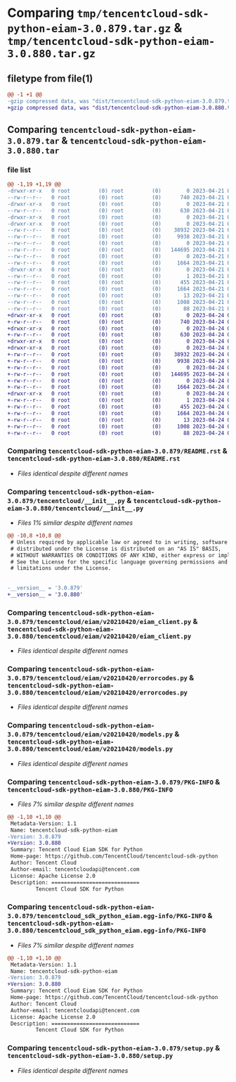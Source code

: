 # Comparing `tmp/tencentcloud-sdk-python-eiam-3.0.879.tar.gz` & `tmp/tencentcloud-sdk-python-eiam-3.0.880.tar.gz`

## filetype from file(1)

```diff
@@ -1 +1 @@
-gzip compressed data, was "dist/tencentcloud-sdk-python-eiam-3.0.879.tar", last modified: Fri Apr 21 00:44:16 2023, max compression
+gzip compressed data, was "dist/tencentcloud-sdk-python-eiam-3.0.880.tar", last modified: Mon Apr 24 03:04:07 2023, max compression
```

## Comparing `tencentcloud-sdk-python-eiam-3.0.879.tar` & `tencentcloud-sdk-python-eiam-3.0.880.tar`

### file list

```diff
@@ -1,19 +1,19 @@
-drwxr-xr-x   0 root         (0) root         (0)        0 2023-04-21 00:44:16.000000 tencentcloud-sdk-python-eiam-3.0.879/
--rw-r--r--   0 root         (0) root         (0)      740 2023-04-21 00:44:16.000000 tencentcloud-sdk-python-eiam-3.0.879/README.rst
-drwxr-xr-x   0 root         (0) root         (0)        0 2023-04-21 00:44:16.000000 tencentcloud-sdk-python-eiam-3.0.879/tencentcloud/
--rw-r--r--   0 root         (0) root         (0)      630 2023-04-21 00:44:16.000000 tencentcloud-sdk-python-eiam-3.0.879/tencentcloud/__init__.py
-drwxr-xr-x   0 root         (0) root         (0)        0 2023-04-21 00:44:16.000000 tencentcloud-sdk-python-eiam-3.0.879/tencentcloud/eiam/
-drwxr-xr-x   0 root         (0) root         (0)        0 2023-04-21 00:44:16.000000 tencentcloud-sdk-python-eiam-3.0.879/tencentcloud/eiam/v20210420/
--rw-r--r--   0 root         (0) root         (0)    38932 2023-04-21 00:44:16.000000 tencentcloud-sdk-python-eiam-3.0.879/tencentcloud/eiam/v20210420/eiam_client.py
--rw-r--r--   0 root         (0) root         (0)     9938 2023-04-21 00:44:16.000000 tencentcloud-sdk-python-eiam-3.0.879/tencentcloud/eiam/v20210420/errorcodes.py
--rw-r--r--   0 root         (0) root         (0)        0 2023-04-21 00:44:16.000000 tencentcloud-sdk-python-eiam-3.0.879/tencentcloud/eiam/v20210420/__init__.py
--rw-r--r--   0 root         (0) root         (0)   144695 2023-04-21 00:44:16.000000 tencentcloud-sdk-python-eiam-3.0.879/tencentcloud/eiam/v20210420/models.py
--rw-r--r--   0 root         (0) root         (0)        0 2023-04-21 00:44:16.000000 tencentcloud-sdk-python-eiam-3.0.879/tencentcloud/eiam/__init__.py
--rw-r--r--   0 root         (0) root         (0)     1664 2023-04-21 00:44:16.000000 tencentcloud-sdk-python-eiam-3.0.879/PKG-INFO
-drwxr-xr-x   0 root         (0) root         (0)        0 2023-04-21 00:44:16.000000 tencentcloud-sdk-python-eiam-3.0.879/tencentcloud_sdk_python_eiam.egg-info/
--rw-r--r--   0 root         (0) root         (0)        1 2023-04-21 00:44:16.000000 tencentcloud-sdk-python-eiam-3.0.879/tencentcloud_sdk_python_eiam.egg-info/dependency_links.txt
--rw-r--r--   0 root         (0) root         (0)      455 2023-04-21 00:44:16.000000 tencentcloud-sdk-python-eiam-3.0.879/tencentcloud_sdk_python_eiam.egg-info/SOURCES.txt
--rw-r--r--   0 root         (0) root         (0)     1664 2023-04-21 00:44:16.000000 tencentcloud-sdk-python-eiam-3.0.879/tencentcloud_sdk_python_eiam.egg-info/PKG-INFO
--rw-r--r--   0 root         (0) root         (0)       13 2023-04-21 00:44:16.000000 tencentcloud-sdk-python-eiam-3.0.879/tencentcloud_sdk_python_eiam.egg-info/top_level.txt
--rw-r--r--   0 root         (0) root         (0)     1008 2023-04-21 00:44:16.000000 tencentcloud-sdk-python-eiam-3.0.879/setup.py
--rw-r--r--   0 root         (0) root         (0)       88 2023-04-21 00:44:16.000000 tencentcloud-sdk-python-eiam-3.0.879/setup.cfg
+drwxr-xr-x   0 root         (0) root         (0)        0 2023-04-24 03:04:07.000000 tencentcloud-sdk-python-eiam-3.0.880/
+-rw-r--r--   0 root         (0) root         (0)      740 2023-04-24 03:04:07.000000 tencentcloud-sdk-python-eiam-3.0.880/README.rst
+drwxr-xr-x   0 root         (0) root         (0)        0 2023-04-24 03:04:07.000000 tencentcloud-sdk-python-eiam-3.0.880/tencentcloud/
+-rw-r--r--   0 root         (0) root         (0)      630 2023-04-24 03:04:07.000000 tencentcloud-sdk-python-eiam-3.0.880/tencentcloud/__init__.py
+drwxr-xr-x   0 root         (0) root         (0)        0 2023-04-24 03:04:07.000000 tencentcloud-sdk-python-eiam-3.0.880/tencentcloud/eiam/
+drwxr-xr-x   0 root         (0) root         (0)        0 2023-04-24 03:04:07.000000 tencentcloud-sdk-python-eiam-3.0.880/tencentcloud/eiam/v20210420/
+-rw-r--r--   0 root         (0) root         (0)    38932 2023-04-24 03:04:07.000000 tencentcloud-sdk-python-eiam-3.0.880/tencentcloud/eiam/v20210420/eiam_client.py
+-rw-r--r--   0 root         (0) root         (0)     9938 2023-04-24 03:04:07.000000 tencentcloud-sdk-python-eiam-3.0.880/tencentcloud/eiam/v20210420/errorcodes.py
+-rw-r--r--   0 root         (0) root         (0)        0 2023-04-24 03:04:07.000000 tencentcloud-sdk-python-eiam-3.0.880/tencentcloud/eiam/v20210420/__init__.py
+-rw-r--r--   0 root         (0) root         (0)   144695 2023-04-24 03:04:07.000000 tencentcloud-sdk-python-eiam-3.0.880/tencentcloud/eiam/v20210420/models.py
+-rw-r--r--   0 root         (0) root         (0)        0 2023-04-24 03:04:07.000000 tencentcloud-sdk-python-eiam-3.0.880/tencentcloud/eiam/__init__.py
+-rw-r--r--   0 root         (0) root         (0)     1664 2023-04-24 03:04:07.000000 tencentcloud-sdk-python-eiam-3.0.880/PKG-INFO
+drwxr-xr-x   0 root         (0) root         (0)        0 2023-04-24 03:04:07.000000 tencentcloud-sdk-python-eiam-3.0.880/tencentcloud_sdk_python_eiam.egg-info/
+-rw-r--r--   0 root         (0) root         (0)        1 2023-04-24 03:04:07.000000 tencentcloud-sdk-python-eiam-3.0.880/tencentcloud_sdk_python_eiam.egg-info/dependency_links.txt
+-rw-r--r--   0 root         (0) root         (0)      455 2023-04-24 03:04:07.000000 tencentcloud-sdk-python-eiam-3.0.880/tencentcloud_sdk_python_eiam.egg-info/SOURCES.txt
+-rw-r--r--   0 root         (0) root         (0)     1664 2023-04-24 03:04:07.000000 tencentcloud-sdk-python-eiam-3.0.880/tencentcloud_sdk_python_eiam.egg-info/PKG-INFO
+-rw-r--r--   0 root         (0) root         (0)       13 2023-04-24 03:04:07.000000 tencentcloud-sdk-python-eiam-3.0.880/tencentcloud_sdk_python_eiam.egg-info/top_level.txt
+-rw-r--r--   0 root         (0) root         (0)     1008 2023-04-24 03:04:07.000000 tencentcloud-sdk-python-eiam-3.0.880/setup.py
+-rw-r--r--   0 root         (0) root         (0)       88 2023-04-24 03:04:07.000000 tencentcloud-sdk-python-eiam-3.0.880/setup.cfg
```

### Comparing `tencentcloud-sdk-python-eiam-3.0.879/README.rst` & `tencentcloud-sdk-python-eiam-3.0.880/README.rst`

 * *Files identical despite different names*

### Comparing `tencentcloud-sdk-python-eiam-3.0.879/tencentcloud/__init__.py` & `tencentcloud-sdk-python-eiam-3.0.880/tencentcloud/__init__.py`

 * *Files 1% similar despite different names*

```diff
@@ -10,8 +10,8 @@
 # Unless required by applicable law or agreed to in writing, software
 # distributed under the License is distributed on an "AS IS" BASIS,
 # WITHOUT WARRANTIES OR CONDITIONS OF ANY KIND, either express or implied.
 # See the License for the specific language governing permissions and
 # limitations under the License.
 
 
-__version__ = '3.0.879'
+__version__ = '3.0.880'
```

### Comparing `tencentcloud-sdk-python-eiam-3.0.879/tencentcloud/eiam/v20210420/eiam_client.py` & `tencentcloud-sdk-python-eiam-3.0.880/tencentcloud/eiam/v20210420/eiam_client.py`

 * *Files identical despite different names*

### Comparing `tencentcloud-sdk-python-eiam-3.0.879/tencentcloud/eiam/v20210420/errorcodes.py` & `tencentcloud-sdk-python-eiam-3.0.880/tencentcloud/eiam/v20210420/errorcodes.py`

 * *Files identical despite different names*

### Comparing `tencentcloud-sdk-python-eiam-3.0.879/tencentcloud/eiam/v20210420/models.py` & `tencentcloud-sdk-python-eiam-3.0.880/tencentcloud/eiam/v20210420/models.py`

 * *Files identical despite different names*

### Comparing `tencentcloud-sdk-python-eiam-3.0.879/PKG-INFO` & `tencentcloud-sdk-python-eiam-3.0.880/PKG-INFO`

 * *Files 7% similar despite different names*

```diff
@@ -1,10 +1,10 @@
 Metadata-Version: 1.1
 Name: tencentcloud-sdk-python-eiam
-Version: 3.0.879
+Version: 3.0.880
 Summary: Tencent Cloud Eiam SDK for Python
 Home-page: https://github.com/TencentCloud/tencentcloud-sdk-python
 Author: Tencent Cloud
 Author-email: tencentcloudapi@tencent.com
 License: Apache License 2.0
 Description: ============================
         Tencent Cloud SDK for Python
```

### Comparing `tencentcloud-sdk-python-eiam-3.0.879/tencentcloud_sdk_python_eiam.egg-info/PKG-INFO` & `tencentcloud-sdk-python-eiam-3.0.880/tencentcloud_sdk_python_eiam.egg-info/PKG-INFO`

 * *Files 7% similar despite different names*

```diff
@@ -1,10 +1,10 @@
 Metadata-Version: 1.1
 Name: tencentcloud-sdk-python-eiam
-Version: 3.0.879
+Version: 3.0.880
 Summary: Tencent Cloud Eiam SDK for Python
 Home-page: https://github.com/TencentCloud/tencentcloud-sdk-python
 Author: Tencent Cloud
 Author-email: tencentcloudapi@tencent.com
 License: Apache License 2.0
 Description: ============================
         Tencent Cloud SDK for Python
```

### Comparing `tencentcloud-sdk-python-eiam-3.0.879/setup.py` & `tencentcloud-sdk-python-eiam-3.0.880/setup.py`

 * *Files identical despite different names*

